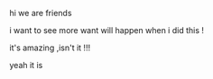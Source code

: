 
hi 
we are friends

i want to see more want will happen when i did this !

it's amazing ,isn't it  !!!

yeah it is
